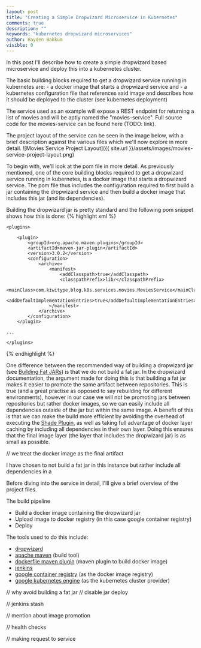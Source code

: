 ```yaml
---
layout: post
title: "Creating a Simple Dropwizard Microservice in Kubernetes"
comments: true
description: ""
keywords: "kubernetes dropwizard microservices"
author: Hayden Bakkum
visible: 0
---
```


In this post I'll describe how to create a simple dropwizard based microservice and deploy this into a kubernetes cluster.

The basic building blocks required to get a dropwizard service running in kubernetes are:
    - a docker image that starts a dropwizard service and
    - a kubernetes configuration file that references said image and describes how it should be deployed to the cluster (see kubernetes deployment)  

The service used as an example will expose a REST endpoint for returning a list of movies and will be aptly named the "movies-service". 
Full source code for the movies-service can be found here (TODO: link).

The project layout of the service can be seen in the image below, with a brief description against the various files which we'll now
explore in more detail.
![Movies Service Project Layout]({{ site.url }}/assets/images/movies-service-project-layout.png)

To begin with, we'll look at the pom file in more detail. As previously mentioned, one of the core building blocks required to get a dropwizard service
running in kubernetes, is a docker image that starts a dropwizard service. The pom file thus includes the configuration required to first build a jar containing
the dropwizard service and then build a docker image that includes this jar (and its dependencies).

Building the dropwizard jar is pretty standard and the following pom snippet shows how this is done:
{% highlight xml %}
<project>

    <plugins>

        <plugin>
            <groupId>org.apache.maven.plugins</groupId>
            <artifactId>maven-jar-plugin</artifactId>
            <version>3.0.2</version>
            <configuration>
                <archive>
                    <manifest>
                        <addClasspath>true</addClasspath>
                        <classpathPrefix>lib/</classpathPrefix>
                        <mainClass>com.kiwitype.blog.k8s.services.movies.MoviesService</mainClass>
                        <addDefaultImplementationEntries>true</addDefaultImplementationEntries>
                    </manifest>
                </archive>
            </configuration>
        </plugin>

    ...

    </plugins>

</project>
{% endhighlight %} 

One difference between the recommended way of building a dropwizard jar (see [Building Fat JARs](http://www.dropwizard.io/1.2.2/docs/getting-started.html#building-fat-jars)) 
is that we do not build a fat jar. In the dropwizard documentation, the argument made for doing this is that building a fat jar makes it easier to promote the 
same artifact between repositories. This is true (and a great practise as opposed to say rebuilding for different environments), 
however in our case we will not be promoting jars between repositories but rather docker images, so we can easily include all dependencies outside of the jar 
but within the same image. A benefit of this is that we can make the build more efficient by avoiding the overhead of executing the [Shade Plugin](https://maven.apache.org/plugins/maven-shade-plugin/), 
as well as taking full advantage of docker layer caching by including all dependencies in their own layer. Doing this ensures that the final 
image layer (the layer that includes the dropwizard jar) is as small as possible. 



// we treat the docker image as the final artifact


I have chosen to not build a fat jar in this instance but rather include all dependencies in a  
 
 
 
 
Before diving into the service in detail, I'lll give a brief overview of the project files. 


The build pipeline
- Build a docker image containing the dropwizard jar                           
- Upload image to docker registry (in this case google container registry)
- Deploy

The tools used to do this include:
- [dropwizard](http://www.dropwizard.io)
- [apache maven](https://maven.apache.org/) (build tool)
- [dockerfile maven plugin](https://github.com/spotify/dockerfile-maven) (maven plugin to build docker image)
- [jenkins](https://jenkins-ci.org/)
- [google container registry](https://cloud.google.com/container-registry/) (as the docker image registry)
- [google kubernetes engine](https://cloud.google.com/kubernetes-engine/) (as the kubernetes cluster provider) 

// why avoid building a fat jar
// disable jar deploy

// jenkins stash

// mention about image promotion

// health checks

// making request to service